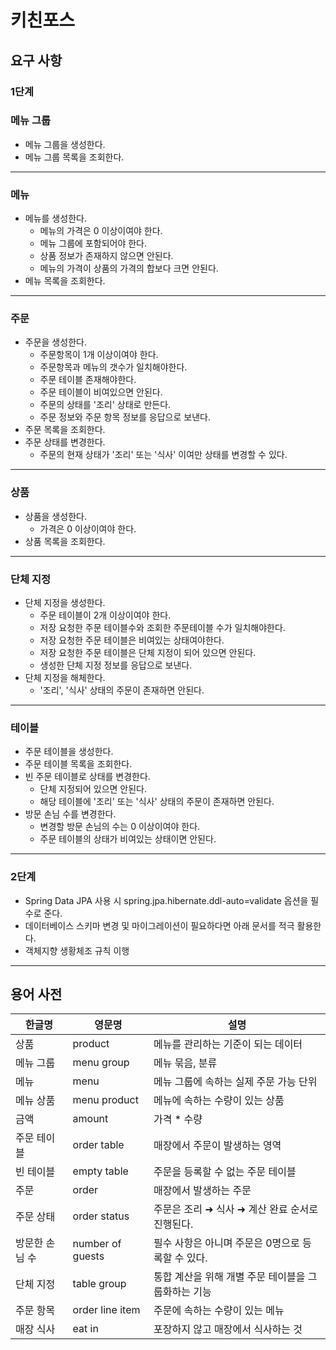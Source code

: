 # 키친포스

## 요구 사항

### 1단계

### 메뉴 그룹

* 메뉴 그룹을 생성한다.
* 메뉴 그룹 목록을 조회한다.

----

### 메뉴

* 메뉴를 생성한다.
    * 메뉴의 가격은 0 이상이여야 한다.
    * 메뉴 그룹에 포함되어야 한다.
    * 상품 정보가 존재하지 않으면 안된다.
    * 메뉴의 가격이 상품의 가격의 합보다 크면 안된다.
* 메뉴 목록을 조회한다.

----

### 주문

* 주문을 생성한다.
    * 주문항목이 1개 이상이여야 한다.
    * 주문항목과 메뉴의 갯수가 일치해야한다.
    * 주문 테이블 존재해야한다.
    * 주문 테이블이 비여있으면 안된다.
    * 주문의 상태를 '조리' 상태로 만든다.
    * 주문 정보와 주문 항목 정보를 응답으로 보낸다.
* 주문 목록을 조회한다.
* 주문 상태를 변경한다.
    * 주문의 현재 상태가 '조리' 또는 '식사' 이여만 상태를 변경할 수 있다.

----  

### 상품

* 상품을 생성한다.
    * 가격은 0 이상이여야 한다.
* 상품 목록을 조회한다.

----

### 단체 지정

* 단체 지정을 생성한다.
    * 주문 테이블이 2개 이상이여야 한다.
    * 저장 요청한 주문 테이블수와 조회한 주문테이블 수가 일치해야한다.
    * 저장 요청한 주문 테이블은 비여있는 상태여야한다.
    * 저장 요청한 주문 테이블은 단체 지정이 되어 있으면 안된다.
    * 생성한 단체 지정 정보를 응답으로 보낸다.
* 단체 지정을 해체한다.
    * '조리', '식사' 상태의 주문이 존재하면 안된다.

----

### 테이블

* 주문 테이블을 생성한다.
* 주문 테이블 목록을 조회한다.
* 빈 주문 테이블로 상태를 변경한다.
    * 단체 지정되어 있으면 안된다.
    * 해당 테이블에 '조리' 또는 '식사' 상태의 주문이 존재하면 안된다.
* 방문 손님 수를 변경한다.
    * 변경할 방문 손님의 수는 0 이상이여야 한다.
    * 주문 테이블의 상태가 비여있는 상태이면 안된다.

----

### 2단계

- Spring Data JPA 사용 시 spring.jpa.hibernate.ddl-auto=validate 옵션을 필수로 준다.
- 데이터베이스 스키마 변경 및 마이그레이션이 필요하다면 아래 문서를 적극 활용한다.
- 객체지향 생황체조 규칙 이행

----

## 용어 사전

| 한글명 | 영문명 | 설명 |
| --- | --- | --- |
| 상품 | product | 메뉴를 관리하는 기준이 되는 데이터 |
| 메뉴 그룹 | menu group | 메뉴 묶음, 분류 |
| 메뉴 | menu | 메뉴 그룹에 속하는 실제 주문 가능 단위 |
| 메뉴 상품 | menu product | 메뉴에 속하는 수량이 있는 상품 |
| 금액 | amount | 가격 * 수량 |
| 주문 테이블 | order table | 매장에서 주문이 발생하는 영역 |
| 빈 테이블 | empty table | 주문을 등록할 수 없는 주문 테이블 |
| 주문 | order | 매장에서 발생하는 주문 |
| 주문 상태 | order status | 주문은 조리 ➜ 식사 ➜ 계산 완료 순서로 진행된다. |
| 방문한 손님 수 | number of guests | 필수 사항은 아니며 주문은 0명으로 등록할 수 있다. |
| 단체 지정 | table group | 통합 계산을 위해 개별 주문 테이블을 그룹화하는 기능 |
| 주문 항목 | order line item | 주문에 속하는 수량이 있는 메뉴 |
| 매장 식사 | eat in | 포장하지 않고 매장에서 식사하는 것 |



